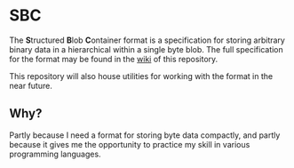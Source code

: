 # SBC
The **S**tructured **B**lob **C**ontainer format is a specification for storing arbitrary binary data in a hierarchical
within a single byte blob. The full specification for the format may be found in the
[wiki](https://github.com/caseif/SBC/wiki/Specification) of this repository.

This repository will also house utilities for working with the format in the near future.

## Why?
Partly because I need a format for storing byte data compactly, and partly because it gives me the opportunity to
practice my skill in various programming languages.
